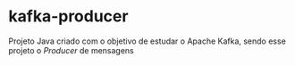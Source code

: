 # kafka-producer
Projeto Java criado com o objetivo de estudar o Apache Kafka, sendo esse projeto o *Producer* de mensagens
